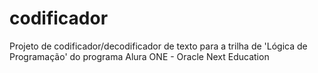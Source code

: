 # codificador
Projeto de codificador/decodificador de texto para a trilha de 'Lógica de Programação' do programa Alura ONE - Oracle Next Education
